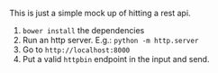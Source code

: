 This is just a simple mock up of hitting a rest api.

1. `bower install` the dependencies
1. Run an http server. E.g.: `python -m http.server`
1. Go to `http://localhost:8000`
1. Put a valid `httpbin` endpoint in the input and send.
